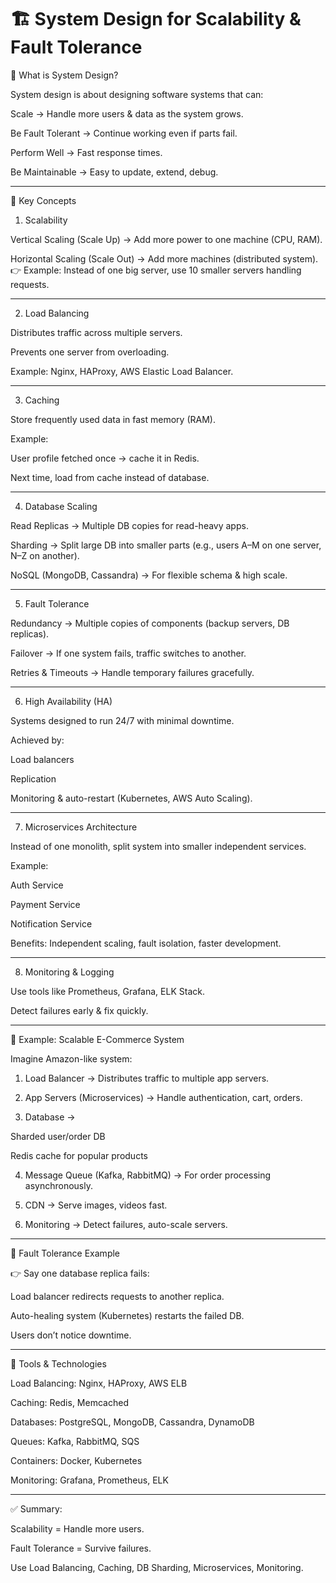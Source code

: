 # 🏗️ System Design for Scalability & Fault Tolerance

🔹 What is System Design?

System design is about designing software systems that can:

Scale → Handle more users & data as the system grows.

Be Fault Tolerant → Continue working even if parts fail.

Perform Well → Fast response times.

Be Maintainable → Easy to update, extend, debug.



---

🔹 Key Concepts

1. Scalability

Vertical Scaling (Scale Up) → Add more power to one machine (CPU, RAM).

Horizontal Scaling (Scale Out) → Add more machines (distributed system).
👉 Example: Instead of one big server, use 10 smaller servers handling requests.



---

2. Load Balancing

Distributes traffic across multiple servers.

Prevents one server from overloading.

Example: Nginx, HAProxy, AWS Elastic Load Balancer.



---

3. Caching

Store frequently used data in fast memory (RAM).

Example:

User profile fetched once → cache it in Redis.

Next time, load from cache instead of database.




---

4. Database Scaling

Read Replicas → Multiple DB copies for read-heavy apps.

Sharding → Split large DB into smaller parts (e.g., users A–M on one server, N–Z on another).

NoSQL (MongoDB, Cassandra) → For flexible schema & high scale.



---

5. Fault Tolerance

Redundancy → Multiple copies of components (backup servers, DB replicas).

Failover → If one system fails, traffic switches to another.

Retries & Timeouts → Handle temporary failures gracefully.



---

6. High Availability (HA)

Systems designed to run 24/7 with minimal downtime.

Achieved by:

Load balancers

Replication

Monitoring & auto-restart (Kubernetes, AWS Auto Scaling).




---

7. Microservices Architecture

Instead of one monolith, split system into smaller independent services.

Example:

Auth Service

Payment Service

Notification Service


Benefits: Independent scaling, fault isolation, faster development.



---

8. Monitoring & Logging

Use tools like Prometheus, Grafana, ELK Stack.

Detect failures early & fix quickly.



---

🔹 Example: Scalable E-Commerce System

Imagine Amazon-like system:

1. Load Balancer → Distributes traffic to multiple app servers.


2. App Servers (Microservices) → Handle authentication, cart, orders.


3. Database →

Sharded user/order DB

Redis cache for popular products



4. Message Queue (Kafka, RabbitMQ) → For order processing asynchronously.


5. CDN → Serve images, videos fast.


6. Monitoring → Detect failures, auto-scale servers.




---

🔹 Fault Tolerance Example

👉 Say one database replica fails:

Load balancer redirects requests to another replica.

Auto-healing system (Kubernetes) restarts the failed DB.

Users don’t notice downtime.



---

🔹 Tools & Technologies

Load Balancing: Nginx, HAProxy, AWS ELB

Caching: Redis, Memcached

Databases: PostgreSQL, MongoDB, Cassandra, DynamoDB

Queues: Kafka, RabbitMQ, SQS

Containers: Docker, Kubernetes

Monitoring: Grafana, Prometheus, ELK



---

✅ Summary:

Scalability = Handle more users.

Fault Tolerance = Survive failures.

Use Load Balancing, Caching, DB Sharding, Microservices, Monitoring.

